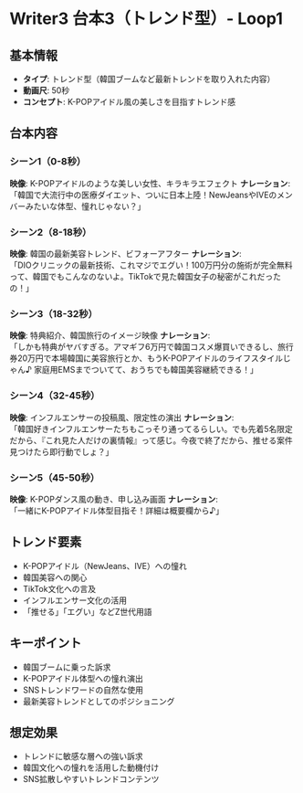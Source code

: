 # Writer3 台本3（トレンド型）- Loop1

## 基本情報
- **タイプ**: トレンド型（韓国ブームなど最新トレンドを取り入れた内容）
- **動画尺**: 50秒
- **コンセプト**: K-POPアイドル風の美しさを目指すトレンド感

## 台本内容

### シーン1（0-8秒）
**映像**: K-POPアイドルのような美しい女性、キラキラエフェクト
**ナレーション**:  
「韓国で大流行中の医療ダイエット、ついに日本上陸！NewJeansやIVEのメンバーみたいな体型、憧れじゃない？」

### シーン2（8-18秒）
**映像**: 韓国の最新美容トレンド、ビフォーアフター
**ナレーション**:  
「DIOクリニックの最新技術、これマジでエグい！100万円分の施術が完全無料って、韓国でもこんなのないよ。TikTokで見た韓国女子の秘密がこれだったの！」

### シーン3（18-32秒）
**映像**: 特典紹介、韓国旅行のイメージ映像
**ナレーション**:  
「しかも特典がヤバすぎる。アマギフ6万円で韓国コスメ爆買いできるし、旅行券20万円で本場韓国に美容旅行とか、もうK-POPアイドルのライフスタイルじゃん♪ 家庭用EMSまでついてて、おうちでも韓国美容継続できる！」

### シーン4（32-45秒）
**映像**: インフルエンサーの投稿風、限定性の演出
**ナレーション**:  
「韓国好きインフルエンサーたちもこっそり通ってるらしい。でも先着5名限定だから、『これ見た人だけの裏情報』って感じ。今夜で終了だから、推せる案件見つけたら即行動でしょ？」

### シーン5（45-50秒）
**映像**: K-POPダンス風の動き、申し込み画面
**ナレーション**:  
「一緒にK-POPアイドル体型目指そ！詳細は概要欄から♪」

## トレンド要素
- K-POPアイドル（NewJeans、IVE）への憧れ
- 韓国美容への関心
- TikTok文化への言及
- インフルエンサー文化の活用
- 「推せる」「エグい」などZ世代用語

## キーポイント
- 韓国ブームに乗った訴求
- K-POPアイドル体型への憧れ演出
- SNSトレンドワードの自然な使用
- 最新美容トレンドとしてのポジショニング

## 想定効果
- トレンドに敏感な層への強い訴求
- 韓国文化への憧れを活用した動機付け
- SNS拡散しやすいトレンドコンテンツ